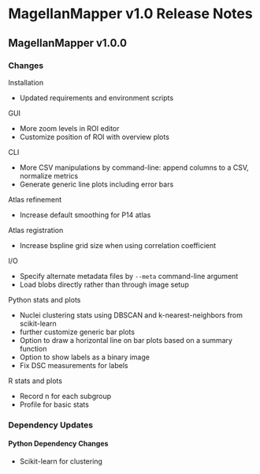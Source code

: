 # MagellanMapper v1.0 Release Notes

## MagellanMapper v1.0.0

### Changes

Installation
- Updated requirements and environment scripts

GUI
- More zoom levels in ROI editor
- Customize position of ROI with overview plots

CLI
- More CSV manipulations by command-line: append columns to a CSV, normalize metrics
- Generate generic line plots including error bars

Atlas refinement
- Increase default smoothing for P14 atlas

Atlas registration
- Increase bspline grid size when using correlation coefficient

I/O
- Specify alternate metadata files by `--meta` command-line argument
- Load blobs directly rather than through image setup

Python stats and plots
- Nuclei clustering stats using DBSCAN and k-nearest-neighbors from scikit-learn
- further customize generic bar plots
- Option to draw a horizontal line on bar plots based on a summary function
- Option to show labels as a binary image
- Fix DSC measurements for labels

R stats and plots
- Record n for each subgroup
- Profile for basic stats

### Dependency Updates

#### Python Dependency Changes

- Scikit-learn for clustering
